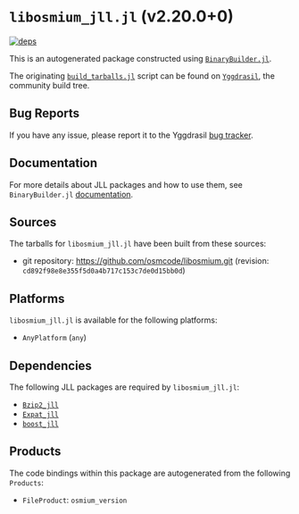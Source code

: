 # `libosmium_jll.jl` (v2.20.0+0)

[![deps](https://juliahub.com/docs/libosmium_jll/deps.svg)](https://juliahub.com/ui/Packages/libosmium_jll/BAFwm?page=2)

This is an autogenerated package constructed using [`BinaryBuilder.jl`](https://github.com/JuliaPackaging/BinaryBuilder.jl).

The originating [`build_tarballs.jl`](https://github.com/JuliaPackaging/Yggdrasil/blob/e4c2ff4721a4563ba13117dd23aa8b777d72fdf5/L/libosmium/build_tarballs.jl) script can be found on [`Yggdrasil`](https://github.com/JuliaPackaging/Yggdrasil/), the community build tree.

## Bug Reports

If you have any issue, please report it to the Yggdrasil [bug tracker](https://github.com/JuliaPackaging/Yggdrasil/issues).

## Documentation

For more details about JLL packages and how to use them, see `BinaryBuilder.jl` [documentation](https://docs.binarybuilder.org/stable/jll/).

## Sources

The tarballs for `libosmium_jll.jl` have been built from these sources:

* git repository: https://github.com/osmcode/libosmium.git (revision: `cd892f98e8e355f5d0a4b717c153c7de0d15bb0d`)

## Platforms

`libosmium_jll.jl` is available for the following platforms:

* `AnyPlatform` (`any`)

## Dependencies

The following JLL packages are required by `libosmium_jll.jl`:

* [`Bzip2_jll`](https://github.com/JuliaBinaryWrappers/Bzip2_jll.jl)
* [`Expat_jll`](https://github.com/JuliaBinaryWrappers/Expat_jll.jl)
* [`boost_jll`](https://github.com/JuliaBinaryWrappers/boost_jll.jl)

## Products

The code bindings within this package are autogenerated from the following `Products`:

* `FileProduct`: `osmium_version`
